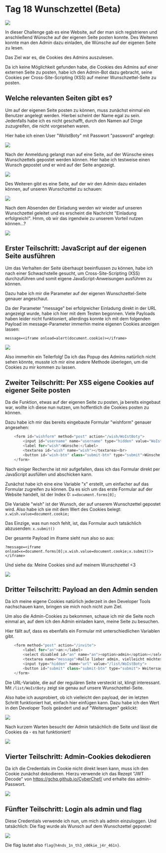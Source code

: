 # Tag 18 Wunschzettel (Beta)

![](images/18-01.png)

In dieser Challenge gab es eine Website, auf der man sich registrieren und anschließend Wünsche auf der eigenen Seite posten konnte. Des Weiteren konnte man den Admin dazu einladen, die Wünsche auf der eigenen Seite zu lesen.

Das Ziel war es, die Cookies des Admins auszulesen.

Da ich keine Möglichkeit gefunden habe, die Cookies des Admins auf einer externen Seite zu posten, habe ich den Admin-Bot dazu gebracht, seine Cookies per Cross-Site-Scripting (XSS) auf meiner Wunschzettel-Seite zu posten.


## Welche relevanten Seiten gibt es?

Um auf der eigenen Seite posten zu können, muss zunächst einmal ein Benutzer angelegt werden. Hierbei scheint der Name egal zu sein. Jedenfalls habe ich es nicht geschafft, durch den Namen auf Dinge zuzugreifen, die nicht vorgesehen waren.

Hier habe ich einen User "WoIstBoty" mit Passwort "password" angelegt:

![](images/18-02.png)


Nach der Anmeldung gelangt man auf eine Seite, auf der Wünsche eines Wunschzettels gepostet werden können. Hier habe ich testweise einen Wunsch gepostet und er wird auf der Seite angezeigt.

![](images/18-03.png)

Des Weiteren gibt es eine Seite, auf der wir den Admin dazu einladen können, auf unseren Wunschzettel zu schauen:

![](images/18-04.png)

Nach dem Absenden der Einladung werden wir wieder auf unseren Wunschzettel geleitet und es erscheint die Nachricht "Einladung erfolgreich!". Hmm, ob wir das irgendwie zu unserem Vorteil nutzen können...?

![](images/18-05.png)

## Erster Teilschritt: JavaScript auf der eigenen Seite ausführen

Um das Verhalten der Seite überhaupt beeinflussen zu können, habe ich nach einer Schwachstelle gesucht, um Cross-Site-Scripting (XSS) durchzuführen und somit eigene JavaScript-Anweisungen ausführen zu können.

Dazu habe ich mir die Parameter auf der eigenen Wunschzettel-Seite genauer angeschaut.

Da der Parameter "message" bei erfolgreicher Einladung direkt in der URL angezeigt wurde, habe ich hier mit dem Testen begonnen. Viele Payloads haben leider nicht funktioniert, allerdings konnte ich mit dem folgenden Payload im message-Parameter immerhin meine eigenen Cookies anzeigen lassen:

```
message=<iframe onload=alert(document.cookie)></iframe>
```

![](images/18-06.png)

Also immerhin ein Teilerfolg! Da ich das Popup des Admins natürlich nicht sehen könnte, musste ich mir eine andere Methode überlegen, um die Cookies zu mir kommen zu lassen.

## Zweiter Teilschritt: Per XSS eigene Cookies auf eigener Seite posten

Da die Funktion, etwas auf der eigenen Seite zu posten, ja bereits eingebaut war, wollte ich diese nun nutzen, um hoffentlich die Cookies posten zu können.

Dazu habe ich mir das bereits eingebaute Formular "wishform" genauer angesehen:

```javascript
    <form id="wishform" method="post" action="/wish/WoIstBoty">
        <input id="username" name="username" type="hidden" value="WoIstBoty"/>
        <label for="wish">Wünsche:</label>
        <textarea id="wish" name="wish"></textarea><br>
        <button id="wish-btn" class="submit-btn" type="submit">Wünsche senden</button>
    </form>
```

Nach einiger Recherche ist mir aufgefallen, dass ich das Formular direkt per JavaScript ausfüllen und abschicken kann.

Zunächst habe ich eine eine Variable "x" erstellt, um einfacher auf das Formular zugreifen zu können. Da es sich um das erste Formular auf der Website handelt, ist der Index 0:
`x=document.forms[0];`

Die Variable "wish" ist der Wunsch, der auf unserem Wunschzettel gepostet wird. Also habe ich sie mit dem Wert des Cookies belegt:
`x.wish.value=document.cookie;`

Das Einzige, was nun noch fehlt, ist, das Formular auch tatsächlich abzusenden:
`x.submit()`

Der gesamte Payload im iframe sieht nun also so aus:

`?message=<iframe onload=x=document.forms[0];x.wish.value=document.cookie;x.submit()></iframe>`

Und siehe da: Meine Cookies sind auf meinem Wunschzettel <3

![](images/18-07.png)

## Dritter Teilschritt: Payload an den Admin senden

Da ich meine eigene Cookies natürlich jederzeit in den Developer Tools nachschauen kann, bringen sie mich noch nicht zum Ziel.

Um also die Admin-Cookies zu bekommen, schaue ich mir die Seite noch einmal an, auf dem ich den Admin einladen kann, meine Seite zu besuchen.

Hier fällt auf, dass es ebenfalls ein Formular mit unterschiedlichen Variablen gibt.

```javascript
    <form method="post" action="/invite">
        <label for="an">an:</label>
        <select disabled id="an" name="an"><option>admin</option></select><br>
        <textarea name="message">Hallo lieber admin, vielleicht möchtest du ja auch mal auf meinen Wunschzettel gucken. Viele Grüße WoIstBoty</textarea><br>
        <input type="hidden" name="url" value="/list/WoIstBoty">
        <button id="submit" class="submit-btn" type="submit"> Weitersagen </button>
    </form>
```

Die URL-Variable, die auf der regulären Seite versteckt ist, klingt interessant. Mit `/list/WoIstBoty` zeigt sie genau auf unsere Wunschzettel-Seite.

Also habe ich ausprobiert, ob ich vielleicht den payload, der im letzten Schritt funktioniert hat, einfach hier einfügen kann. Dazu habe ich den Wert in den Developer Tools geändert und auf "Weitersagen" geklickt:

![](images/18-08.png)

Nach kurzem Warten besucht der Admin tatsächlich die Seite und lässt die Cookies da - es hat funktioniert!

![](images/18-09.png)

## Vierter Teilschritt: Admin-Cookies dekodieren

Da ich die Credentials im Cookie nicht direkt lesen kann, muss ich den Cookie zunächst dekodieren. Hierzu verwende ich das Rezept "JWT Decode" von https://gchq.github.io/CyberChef/ und erhalte das admin-Passwort.

![](images/18-10.png)

## Fünfter Teilschritt: Login als admin und flag

Diese Credentials verwende ich nun, um mich als admin einzuloggen. Und tatsächlich: Die flag wurde als Wunsch auf dem Wunschzettel gepostet:

![](images/18-11.png)

Die flag lautet also `flag{h4nds_1n_th3_c00kie_j4r_461n}`.